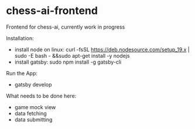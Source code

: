 # chess-ai-frontend

Frontend for chess-ai, currently work in progress

Installation:

- install node on linux: curl -fsSL https://deb.nodesource.com/setup_19.x | sudo -E bash - &&sudo apt-get install -y nodejs
- install gatsby: sudo npm install -g gatsby-cli

Run the App:

- gatsby develop

What needs to be done here:

- game mock view
- data fetching
- data submitting

